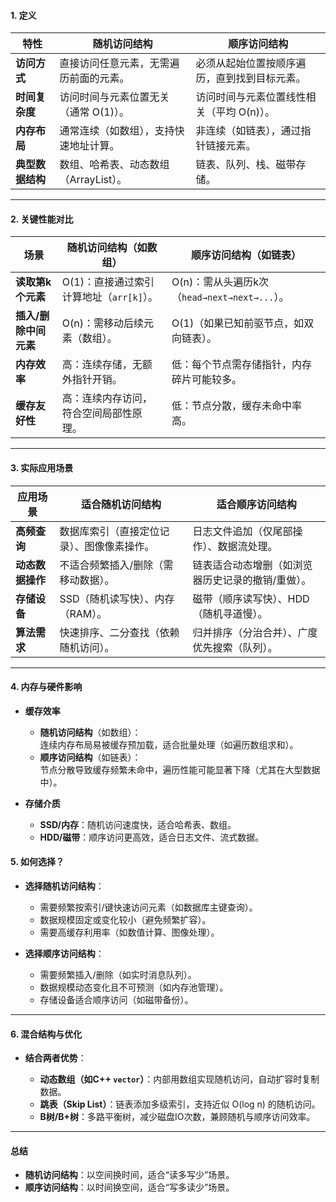 #### **1. 定义**

| **特性**     | **随机访问结构**              | **顺序访问结构**              |
| ---------- | ----------------------- | ----------------------- |
| **访问方式**   | 直接访问任意元素，无需遍历前面的元素。     | 必须从起始位置按顺序遍历，直到找到目标元素。  |
| **时间复杂度**  | 访问时间与元素位置无关（通常 O(1)）。   | 访问时间与元素位置线性相关（平均 O(n)）。 |
| **内存布局**   | 通常连续（如数组），支持快速地址计算。     | 非连续（如链表），通过指针链接元素。      |
| **典型数据结构** | 数组、哈希表、动态数组（ArrayList）。 | 链表、队列、栈、磁带存储。           |

---

#### **2. 关键性能对比**

| **场景**        | **随机访问结构（如数组）**            | **顺序访问结构（如链表）**                     |
| ------------- | -------------------------- | ----------------------------------- |
| **读取第k个元素**   | O(1)：直接通过索引计算地址（`arr[k]`）。 | O(n)：需从头遍历k次（`head→next→next→...`）。 |
| **插入/删除中间元素** | O(n)：需移动后续元素（数组）。          | O(1)（如果已知前驱节点，如双向链表）。               |
| **内存效率**      | 高：连续存储，无额外指针开销。            | 低：每个节点需存储指针，内存碎片可能较多。               |
| **缓存友好性**     | 高：连续内存访问，符合空间局部性原理。        | 低：节点分散，缓存未命中率高。                     |

---

#### **3. 实际应用场景**

| **应用场景**   | **适合随机访问结构**          | **适合顺序访问结构**              |
| ---------- | --------------------- | ------------------------- |
| **高频查询**   | 数据库索引（直接定位记录）、图像像素操作。 | 日志文件追加（仅尾部操作）、数据流处理。      |
| **动态数据操作** | 不适合频繁插入/删除（需移动数据）。    | 链表适合动态增删（如浏览器历史记录的撤销/重做）。 |
| **存储设备**   | SSD（随机读写快）、内存（RAM）。   | 磁带（顺序读写快）、HDD（随机寻道慢）。     |
| **算法需求**   | 快速排序、二分查找（依赖随机访问）。    | 归并排序（分治合并）、广度优先搜索（队列）。    |

---

#### **4. 内存与硬件影响**

- **缓存效率**
    
    - **随机访问结构**（如数组）：  
        连续内存布局易被缓存预加载，适合批量处理（如遍历数组求和）。
    - **顺序访问结构**（如链表）：  
        节点分散导致缓存频繁未命中，遍历性能可能显著下降（尤其在大型数据中）。
        
- **存储介质**
    
    - **SSD/内存**：随机访问速度快，适合哈希表、数组。
    - **HDD/磁带**：顺序访问更高效，适合日志文件、流式数据。

#### **5. 如何选择？**

- **选择随机访问结构**：
    - 需要频繁按索引/键快速访问元素（如数据库主键查询）。
    - 数据规模固定或变化较小（避免频繁扩容）。
    - 需要高缓存利用率（如数值计算、图像处理）。
        
- **选择顺序访问结构**：
    - 需要频繁插入/删除（如实时消息队列）。
    - 数据规模动态变化且不可预测（如内存池管理）。
    - 存储设备适合顺序访问（如磁带备份）。

---

#### **6. 混合结构与优化**
- **结合两者优势**：
    
    - **动态数组（如C++ `vector`）**：内部用数组实现随机访问，自动扩容时复制数据。
    - **跳表（Skip List）**：链表添加多级索引，支持近似 O(log n) 的随机访问。
    - **B树/B+树**：多路平衡树，减少磁盘IO次数，兼顾随机与顺序访问效率。
        

---

#### **总结**
- **随机访问结构**：以空间换时间，适合“读多写少”场景。
- **顺序访问结构**：以时间换空间，适合“写多读少”场景。
